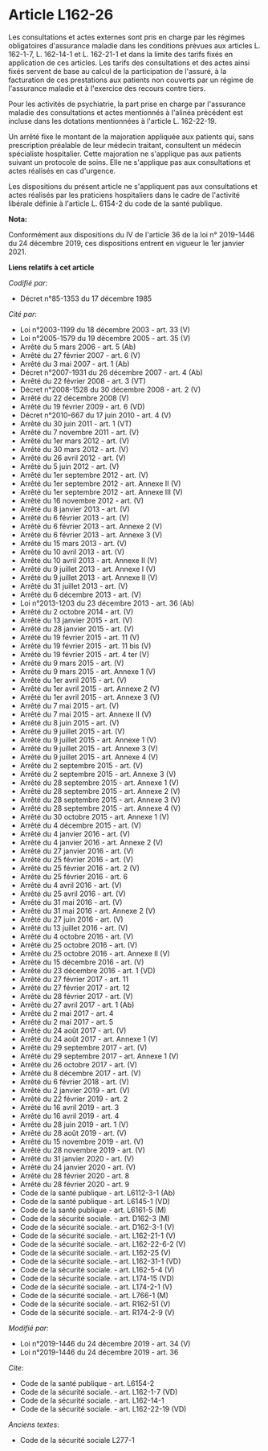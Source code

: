 # Article L162-26

Les consultations et actes externes sont pris en charge par les régimes obligatoires d'assurance maladie dans les conditions
prévues aux articles L. 162-1-7, L. 162-14-1 et L. 162-21-1 et dans la limite des tarifs fixés en application de ces
articles. Les tarifs des consultations et des actes ainsi fixés servent de base au calcul de la participation de l'assuré, à
la facturation de ces prestations aux patients non couverts par un régime de l'assurance maladie et à l'exercice des recours
contre tiers. 

Pour les activités de psychiatrie, la part prise en charge par l'assurance maladie des consultations et actes mentionnés à
l'alinéa précédent est incluse dans les dotations mentionnées à l'article L. 162-22-19. 

Un arrêté fixe le montant de la majoration appliquée aux patients qui, sans prescription préalable de leur médecin traitant,
consultent un médecin spécialiste hospitalier. Cette majoration ne s'applique pas aux patients suivant un protocole de soins.
Elle ne s'applique pas aux consultations et actes réalisés en cas d'urgence. 

Les dispositions du présent article ne s'appliquent pas aux consultations et actes réalisés par les praticiens hospitaliers
dans le cadre de l'activité libérale définie à l'article L. 6154-2 du code de la santé publique.

**Nota:**

Conformément aux dispositions du IV de l'article 36 de la loi n° 2019-1446 du 24 décembre 2019, ces dispositions entrent en
vigueur le 1er janvier 2021.

**Liens relatifs à cet article**

_Codifié par_:

  - Décret n°85-1353 du 17 décembre 1985

_Cité par_:

  - Loi n°2003-1199 du 18 décembre 2003 - art. 33 (V)
  - Loi n°2005-1579 du 19 décembre 2005 - art. 35 (V)
  - Arrêté du 5 mars 2006 - art. 5 (Ab)
  - Arrêté du 27 février 2007 - art. 6 (V)
  - Arrêté du 3 mai 2007 - art. 1 (Ab)
  - Décret n°2007-1931 du 26 décembre 2007 - art. 4 (Ab)
  - Arrêté du 22 février 2008 - art. 3 (VT)
  - Décret n°2008-1528 du 30 décembre 2008 - art. 2 (V)
  - Arrêté du 22 décembre 2008 (V)
  - Arrêté du 19 février 2009 - art. 6 (VD)
  - Décret n°2010-667 du 17 juin 2010 - art. 4 (V)
  - Arrêté du 30 juin 2011 - art. 1 (VT)
  - Arrêté du 7 novembre 2011 - art. (V)
  - Arrêté du 1er mars 2012 - art. (V)
  - Arrêté du 30 mars 2012 - art. (V)
  - Arrêté du 26 avril 2012 - art. (V)
  - Arrêté du 5 juin 2012 - art. (V)
  - Arrêté du 1er septembre 2012 - art. (V)
  - Arrêté du 1er septembre 2012 - art. Annexe II (V)
  - Arrêté du 1er septembre 2012 - art. Annexe III (V)
  - Arrêté du 16 novembre 2012 - art. (V)
  - Arrêté du 8 janvier 2013 - art. (V)
  - Arrêté du 6 février 2013 - art. (V)
  - Arrêté du 6 février 2013 - art. Annexe 2 (V)
  - Arrêté du 6 février 2013 - art. Annexe 3 (V)
  - Arrêté du 15 mars 2013 - art. (V)
  - Arrêté du 10 avril 2013 - art. (V)
  - Arrêté du 10 avril 2013 - art. Annexe II (V)
  - Arrêté du 9 juillet 2013 - art. Annexe I (V)
  - Arrêté du 9 juillet 2013 - art. Annexe II (V)
  - Arrêté du 31 juillet 2013 - art. (V)
  - Arrêté du 6 décembre 2013 - art. (V)
  - Loi n°2013-1203 du 23 décembre 2013 - art. 36 (Ab)
  - Arrêté du 2 octobre 2014 - art. (V)
  - Arrêté du 13 janvier 2015 - art. (V)
  - Arrêté du 28 janvier 2015 - art. (V)
  - Arrêté du 19 février 2015 - art. 11 (V)
  - Arrêté du 19 février 2015 - art. 11 bis (V)
  - Arrêté du 19 février 2015 - art. 4 ter (V)
  - Arrêté du 9 mars 2015 - art. (V)
  - Arrêté du 9 mars 2015 - art. Annexe 1 (V)
  - Arrêté du 1er avril 2015 - art. (V)
  - Arrêté du 1er avril 2015 - art. Annexe 2 (V)
  - Arrêté du 1er avril 2015 - art. Annexe 3 (V)
  - Arrêté du 7 mai 2015 - art. (V)
  - Arrêté du 7 mai 2015 - art. Annexe II (V)
  - Arrêté du 8 juin 2015 - art. (V)
  - Arrêté du 9 juillet 2015 - art. (V)
  - Arrêté du 9 juillet 2015 - art. Annexe 1 (V)
  - Arrêté du 9 juillet 2015 - art. Annexe 3 (V)
  - Arrêté du 9 juillet 2015 - art. Annexe 4 (V)
  - Arrêté du 2 septembre 2015 - art. (V)
  - Arrêté du 2 septembre 2015 - art. Annexe 3 (V)
  - Arrêté du 28 septembre 2015 - art. Annexe 1 (V)
  - Arrêté du 28 septembre 2015 - art. Annexe 2 (V)
  - Arrêté du 28 septembre 2015 - art. Annexe 3 (V)
  - Arrêté du 28 septembre 2015 - art. Annexe 4 (V)
  - Arrêté du 30 octobre 2015 - art. Annexe 1 (V)
  - Arrêté du 4 décembre 2015 - art. (V)
  - Arrêté du 4 janvier 2016 - art. (V)
  - Arrêté du 4 janvier 2016 - art. Annexe 2 (V)
  - Arrêté du 27 janvier 2016 - art. (V)
  - Arrêté du 25 février 2016 - art. (V)
  - Arrêté du 25 février 2016 - art. 2 (V)
  - Arrêté du 25 février 2016 - art. 6
  - Arrêté du 4 avril 2016 - art. (V)
  - Arrêté du 25 avril 2016 - art. (V)
  - Arrêté du 31 mai 2016 - art. (V)
  - Arrêté du 31 mai 2016 - art. Annexe 2 (V)
  - Arrêté du 27 juin 2016 - art. (V)
  - Arrêté du 13 juillet 2016 - art. (V)
  - Arrêté du 4 octobre 2016 - art. (V)
  - Arrêté du 25 octobre 2016 - art. (V)
  - Arrêté du 25 octobre 2016 - art. Annexe II (V)
  - Arrêté du 15 décembre 2016 - art. (V)
  - Arrêté du 23 décembre 2016 - art. 1 (VD)
  - Arrêté du 27 février 2017 - art. 11
  - Arrêté du 27 février 2017 - art. 12
  - Arrêté du 28 février 2017 - art. (V)
  - Arrêté du 27 avril 2017 - art. 1 (Ab)
  - Arrêté du 2 mai 2017 - art. 4
  - Arrêté du 2 mai 2017 - art. 5
  - Arrêté du 24 août 2017 - art. (V)
  - Arrêté du 24 août 2017 - art. Annexe 1 (V)
  - Arrêté du 29 septembre 2017 - art. (V)
  - Arrêté du 29 septembre 2017 - art. Annexe 1 (V)
  - Arrêté du 26 octobre 2017 - art. (V)
  - Arrêté du 8 décembre 2017 - art. (V)
  - Arrêté du 6 février 2018 - art. (V)
  - Arrêté du 2 janvier 2019 - art. (V)
  - Arrêté du 22 février 2019 - art. 2
  - Arrêté du 16 avril 2019 - art. 3
  - Arrêté du 16 avril 2019 - art. 4
  - Arrêté du 28 juin 2019 - art. 1 (V)
  - Arrêté du 28 août 2019 - art. (V)
  - Arrêté du 15 novembre 2019 - art. (V)
  - Arrêté du 28 novembre 2019 - art. (V)
  - Arrêté du 31 janvier 2020 - art. (V)
  - Arrêté du 24 janvier 2020 - art. (V)
  - Arrêté du 28 février 2020 - art. 8
  - Arrêté du 28 février 2020 - art. 9
  - Code de la santé publique - art. L6112-3-1 (Ab)
  - Code de la santé publique - art. L6145-1 (VD)
  - Code de la santé publique - art. L6161-5 (M)
  - Code de la sécurité sociale. - art. D162-3 (M)
  - Code de la sécurité sociale. - art. D162-3-1 (V)
  - Code de la sécurité sociale. - art. L162-21-1 (V)
  - Code de la sécurité sociale. - art. L162-22-6-2 (V)
  - Code de la sécurité sociale. - art. L162-25 (V)
  - Code de la sécurité sociale. - art. L162-31-1 (VD)
  - Code de la sécurité sociale. - art. L162-5-4 (V)
  - Code de la sécurité sociale. - art. L174-15 (VD)
  - Code de la sécurité sociale. - art. L174-2-1 (V)
  - Code de la sécurité sociale. - art. L766-1 (M)
  - Code de la sécurité sociale. - art. R162-51 (V)
  - Code de la sécurité sociale. - art. R174-2-9 (V)

_Modifié par_:

  - Loi n°2019-1446 du 24 décembre 2019 - art. 34 (V)
  - Loi n°2019-1446 du 24 décembre 2019 - art. 36

_Cite_:

  - Code de la santé publique - art. L6154-2
  - Code de la sécurité sociale. - art. L162-1-7 (VD)
  - Code de la sécurité sociale. - art. L162-14-1
  - Code de la sécurité sociale. - art. L162-22-19 (VD)

_Anciens textes_:

  - Code de la sécurité sociale L277-1
